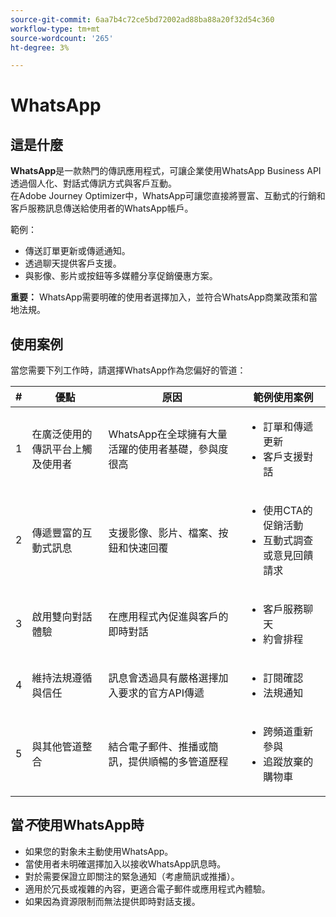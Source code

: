 ```yaml
---
source-git-commit: 6aa7b4c72ce5bd72002ad88ba88a20f32d54c360
workflow-type: tm+mt
source-wordcount: '265'
ht-degree: 3%

---
```

# WhatsApp

## 這是什麼

**WhatsApp**&#x200B;是一款熱門的傳訊應用程式，可讓企業使用WhatsApp Business API透過個人化、對話式傳訊方式與客戶互動。\
在Adobe Journey Optimizer中，WhatsApp可讓您直接將豐富、互動式的行銷和客戶服務訊息傳送給使用者的WhatsApp帳戶。

範例：

* 傳送訂單更新或傳遞通知。
* 透過聊天提供客戶支援。
* 與影像、影片或按鈕等多媒體分享促銷優惠方案。

**重要：** WhatsApp需要明確的使用者選擇加入，並符合WhatsApp商業政策和當地法規。

## 使用案例

當您需要下列工作時，請選擇WhatsApp作為您偏好的管道：

| # | 優點 | 原因 | 範例使用案例 |
|---|---------|-----|-------------------|
| 1 | 在廣泛使用的傳訊平台上觸及使用者 | WhatsApp在全球擁有大量活躍的使用者基礎，參與度很高 | <ul><li>訂單和傳遞更新</li><li>客戶支援對話</li></ul> |
| 2 | 傳遞豐富的互動式訊息 | 支援影像、影片、檔案、按鈕和快速回覆 | <ul><li>使用CTA的促銷活動</li><li>互動式調查或意見回饋請求</li></ul> |
| 3 | 啟用雙向對話體驗 | 在應用程式內促進與客戶的即時對話 | <ul><li>客戶服務聊天</li><li>約會排程</li></ul> |
| 4 | 維持法規遵循與信任 | 訊息會透過具有嚴格選擇加入要求的官方API傳遞 | <ul><li>訂閱確認</li><li>法規通知</li></ul> |
| 5 | 與其他管道整合 | 結合電子郵件、推播或簡訊，提供順暢的多管道歷程 | <ul><li>跨頻道重新參與</li><li>追蹤放棄的購物車</li></ul> |

## 當&#x200B;*不*&#x200B;使用WhatsApp時

* 如果您的對象未主動使用WhatsApp。
* 當使用者未明確選擇加入以接收WhatsApp訊息時。
* 對於需要保證立即關注的緊急通知（考慮簡訊或推播）。
* 適用於冗長或複雜的內容，更適合電子郵件或應用程式內體驗。
* 如果因為資源限制而無法提供即時對話支援。
